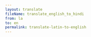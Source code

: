 ```yaml
--- 
layout: translate 
fileName: translate_english_to_hindi 
from: la
to: en 
permalink: translate-latin-to-english
---
```


